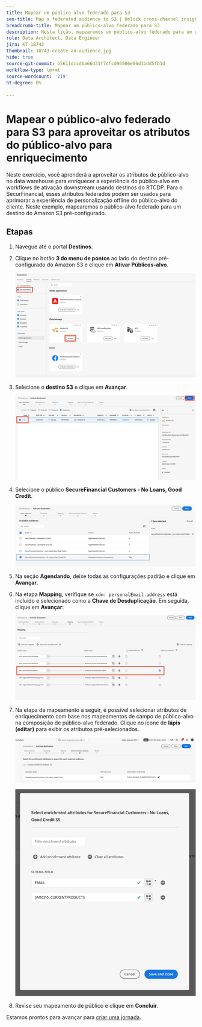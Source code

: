```yaml
---
title: Mapear um público-alvo federado para S3
seo-title: Map a federated audience to S3 | Unlock cross-channel insights with Federated Audience Composition
breadcrumb-title: Mapear um público-alvo federado para S3
description: Nesta lição, mapearemos um público-alvo federado para um destino downstream do Real-Time CDP para oferecer suporte a uma experiência offline personalizada.
role: Data Architect, Data Engineer
jira: KT-18743
thumbnail: 18743-create-an-audience.jpg
hide: true
source-git-commit: b5611dccdba66d31f7dfcd96506e06d1bdd5fb3d
workflow-type: tm+mt
source-wordcount: '219'
ht-degree: 0%

---
```



# Mapear o público-alvo federado para S3 para aproveitar os atributos do público-alvo para enriquecimento

Neste exercício, você aprenderá a aproveitar os atributos de público-alvo no data warehouse para enriquecer a experiência do público-alvo em workflows de ativação downstream usando destinos do RTCDP. Para o SecurFinancial, esses atributos federados podem ser usados para aprimorar a experiência de personalização offline do público-alvo do cliente. Neste exemplo, mapearemos o público-alvo federado para um destino do Amazon S3 pré-configurado.

## Etapas

1. Navegue até o portal **Destinos**.

2. Clique no botão **3 do menu de pontos** ao lado do destino pré-configurado do Amazon S3 e clique em **Ativar Públicos-alvo**.

   ![ativar-públicos](assets/activate-audiences.png)

3. Selecione o **destino S3** e clique em **Avançar**.

   ![selecionar-destino-s3](assets/select-s3-destination.png)

4. Selecione o público **SecureFinancial Customers - No Loans, Good Credit**.

   ![select-s3-audience](assets/select-s3-audience.png)

5. Na seção **Agendando**, deixe todas as configurações padrão e clique em **Avançar**.

6. Na etapa **Mapping**, verifique se `xdm: personalEmail.address` está incluído e selecionado como a **Chave de Desduplicação**. Em seguida, clique em **Avançar**:

   ![chave-de-desduplicação](assets/deduplication-key.png)

7. Na etapa de mapeamento a seguir, é possível selecionar atributos de enriquecimento com base nos mapeamentos de campo de público-alvo na composição de público-alvo federado. Clique no ícone de **lápis (editar)** para exibir os atributos pré-selecionados.

   ![editar-atributos](assets/edit-attributes.png)

   ![atributos finais](assets/final-attribution.png)

8. Revise seu mapeamento de público e clique em **Concluir**.

Estamos prontos para avançar para [criar uma jornada](build-journey-federated-audience.md).
